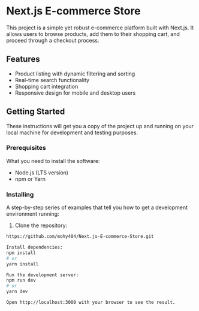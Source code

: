 # Next.js E-commerce Store

This project is a simple yet robust e-commerce platform built with Next.js. It allows users to browse products, add them to their shopping cart, and proceed through a checkout process.

## Features

- Product listing with dynamic filtering and sorting
- Real-time search functionality
- Shopping cart integration
- Responsive design for mobile and desktop users

## Getting Started

These instructions will get you a copy of the project up and running on your local machine for development and testing purposes.

### Prerequisites

What you need to install the software:

- Node.js (LTS version)
- npm or Yarn

### Installing

A step-by-step series of examples that tell you how to get a development environment running:

1. Clone the repository:
```bash
https://github.com/mohy404/Next.js-E-commerce-Store.git

Install dependencies:
npm install
# or
yarn install

Run the development server:
npm run dev
# or
yarn dev

Open http://localhost:3000 with your browser to see the result.




